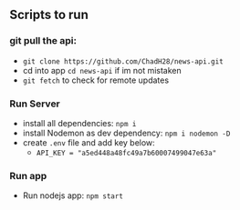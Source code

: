 ## Scripts to run

### git pull the api: 
- `git clone https://github.com/ChadH28/news-api.git`
- cd into app `cd news-api` if im not mistaken
- `git fetch` to check for remote updates

### Run Server
- install all dependencies: `npm i`
- install Nodemon as dev dependency: `npm i nodemon -D` 
- create `.env` file and add key below:
  - `API_KEY = "a5ed448a48fc49a7b60007499047e63a"`

### Run app
- Run nodejs app: `npm start`